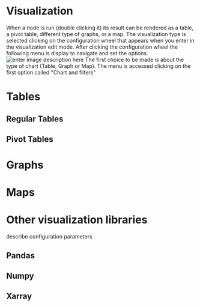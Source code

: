 # Visualization
When a node is run (double clicking it) its result can be rendered as a table, a pivot table, different type of graphs, or a map.
The visualization type is selected clicking on the configuration wheel that appears when you enter in the visualization edit mode. After clicking the configuration wheel the following menu is display to navigate and set the options.
![enter image description here](http://img.pyplan.org/viz-edit.png)
The first choice to be made is about the type of chart (Table, Graph or Map). The menu is accessed clicking on the first option called "Chart and filters"

# Tables
## Regular Tables
## Pivot Tables
# Graphs
# Maps
# Other visualization libraries

describe configuration parameters
## Pandas
## Numpy
## Xarray

<!--stackedit_data:
eyJoaXN0b3J5IjpbLTE2NjYyNTY3OTIsMTk1NDU2MTU0MywxMj
U5ODIxMzAwLDE3NzQ1Njk0NzAsMTc0MzAyMTYwNCwtNjgwOTA1
MDg1XX0=
-->